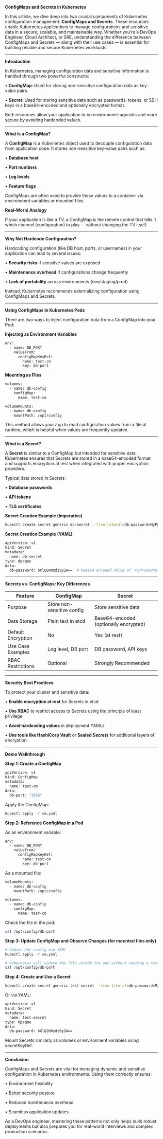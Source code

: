 **ConfigMaps and Secrets in Kubernetes**

In this article, we dive deep into two crucial components of Kubernetes configuration management: **ConfigMaps and Secrets**. These resources enable Kubernetes applications to manage configurations and sensitive data in a secure, scalable, and maintainable way. Whether you're a DevOps Engineer, Cloud Architect, or SRE, understanding the difference between ConfigMaps and Secrets — along with their use cases — is essential for building reliable and secure Kubernetes workloads.

---

**Introduction**

In Kubernetes, managing configuration data and sensitive information is handled through two powerful constructs:

•	**ConfigMap**: Used for storing non-sensitive configuration data as key-value pairs.

•	**Secret**: Used for storing sensitive data such as passwords, tokens, or SSH keys in a base64-encoded and optionally encrypted format.

Both resources allow your application to be environment-agnostic and more secure by avoiding hardcoded values.

---

**What is a ConfigMap?**

A **ConfigMap** is a Kubernetes object used to decouple configuration data from application code. It stores non-sensitive key-value pairs such as:

•	**Database host**

•	**Port numbers**

•	**Log levels**

•	**Feature flags**

ConfigMaps are often used to provide these values to a container via environment variables or mounted files.

**Real-World Analogy**

If your application is like a TV, a ConfigMap is the remote control that tells it which channel (configuration) to play — without changing the TV itself.

---

**Why Not Hardcode Configuration?**

Hardcoding configuration (like DB host, ports, or usernames) in your application can lead to several issues:

•	**Security risks** if sensitive values are exposed

•	**Maintenance overhead** if configurations change frequently

•	**Lack of portability** across environments (dev/staging/prod)

Instead, Kubernetes recommends externalizing configuration using ConfigMaps and Secrets.

---

**Using ConfigMaps in Kubernetes Pods**

There are two ways to inject configuration data from a ConfigMap into your Pod:

**Injecting as Environment Variables**

```sh
env:
  - name: DB_PORT
    valueFrom:
      configMapKeyRef:
        name: test-cm
        key: db-port
```

**Mounting as Files**

```sh
volumes:
  - name: db-config
    configMap:
      name: test-cm

volumeMounts:
  - name: db-config
    mountPath: /opt/config
```

This method allows your app to read configuration values from a file at runtime, which is helpful when values are frequently updated.

---

**What is a Secret?**

A **Secret** is similar to a ConfigMap but intended for sensitive data. Kubernetes ensures that Secrets are stored in a base64-encoded format and supports encryption at rest when integrated with proper encryption providers.

Typical data stored in Secrets:

•	**Database passwords**

•	**API tokens**

•	**TLS certificates**

**Secret Creation Example (Imperative)**

```sh
kubectl create secret generic db-secret --from-literal=db-password=MyP@ssw0rd
```

**Secret Creation Example (YAML)**

```sh
apiVersion: v1
kind: Secret
metadata:
  name: db-secret
type: Opaque
data:
  db-password: bXlQQHNzdzByZA==  # base64 encoded value of 'MyP@ssw0rd'
```

---

**Secrets vs. ConfigMaps: Key Differences**

| Feature                | ConfigMap                  | Secret                          |
|------------------------|----------------------------|----------------------------------|
| Purpose                | Store non-sensitive config | Store sensitive data             |
| Data Storage           | Plain text in etcd         | Base64-encoded (optionally encrypted) |
| Default Encryption     | No                         | Yes (at rest)                    |
| Use Case Examples      | Log level, DB port         | DB password, API keys            |
| RBAC Restrictions      | Optional                   | Strongly Recommended             |

---

**Security Best Practices**

To protect your cluster and sensitive data:

•	**Enable encryption at rest** for Secrets in etcd

•	**Use RBAC** to restrict access to Secrets using the principle of least privilege

•	**Avoid hardcoding values** in deployment YAMLs

•	**Use tools like HashiCorp Vault** or **Sealed Secrets** for additional layers of encryption

---

**Demo Walkthrough**

**Step 1: Create a ConfigMap**

```sh
apiVersion: v1
kind: ConfigMap
metadata:
  name: test-cm
data:
  db-port: "3306"
```

Apply the ConfigMap:

```sh
kubectl apply -f cm.yaml
```

**Step 2: Reference ConfigMap in a Pod**

As an environment variable:

```sh
env:
  - name: DB_PORT
    valueFrom:
      configMapKeyRef:
        name: test-cm
        key: db-port
```

As a mounted file:

```sh
volumeMounts:
  - name: db-config
    mountPath: /opt/config

volumes:
  - name: db-config
    configMap:
      name: test-cm
```

Check the file in the pod:

```sh
cat /opt/config/db-port
```

**Step 3: Update ConfigMap and Observe Changes (for mounted files only)**

```sh
# Update the config map YAML
kubectl apply -f cm.yaml

# Kubernetes will update the file inside the pod without needing a restart
cat /opt/config/db-port
```

**Step 4: Create and Use a Secret**

```sh
kubectl create secret generic test-secret --from-literal=db-password=MyP@ssw0rd
```

Or via YAML:

```sh
apiVersion: v1
kind: Secret
metadata:
  name: test-secret
type: Opaque
data:
  db-password: bXlQQHNzdzByZA==
```

Mount Secrets similarly as volumes or environment variables using secretKeyRef.

---

**Conclusion**

ConfigMaps and Secrets are vital for managing dynamic and sensitive configuration in Kubernetes environments. Using them correctly ensures:

•	Environment flexibility

•	Better security posture

•	Reduced maintenance overhead

•	Seamless application updates

As a DevOps engineer, mastering these patterns not only helps build robust deployments but also prepares you for real-world interviews and complex production scenarios.
